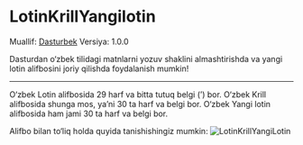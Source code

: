 # LotinKrillYangilotin
Muallif: [Dasturbek](https://github.com/ddasturbek)
Versiya: 1.0.0

Dasturdan o‘zbek tilidagi matnlarni yozuv shaklini almashtirishda va yangi lotin alifbosini joriy qilishda foydalanish mumkin!

---

O‘zbek Lotin alifbosida 29 harf va bitta tutuq belgi (’) bor.
O‘zbek Krill alifbosida shunga mos, ya’ni 30 ta harf va belgi bor.
O‘zbek Yangi lotin alifbosida ham jami 30 ta harf va belgi bor.

Alifbo bilan to‘liq holda quyida tanishishingiz mumkin:
![LotinKrillYangiLotin](https://github.com/ddasturbek/LotinKrillYangiLotin/assets/76460501/a36715a4-2108-4179-b127-0409c5525708)

